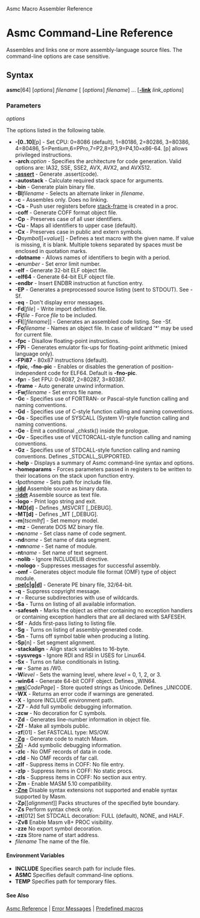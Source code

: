 Asmc Macro Assembler Reference

# Asmc Command-Line Reference

Assembles and links one or more assembly-language source files. The command-line options are case sensitive.

## Syntax

**asmc**[64] [_options_] _filename_ [ [_options_] _filename_] ... [[**-link**](option-link.md) _link\_options_]

### Parameters

_options_

The options listed in the following table.

- **-[0..10]**[p] - Set CPU: 0=8086 (default), 1=80186, 2=80286, 3=80386, 4=80486, 5=Pentium,6=PPro,7=P2,8=P3,9=P4,10=x86-64\. [p] allows privileged instructions.
- **-arch**:_option_ - Specifies the architecture for code generation. Valid options are: IA32, SSE, SSE2, AVX, AVX2, and AVX512.
- [**-assert**](../directive/dot-assert.md) - Generate .assert(code).
- **-autostack** - Calculate required stack space for arguments.
- **-bin** - Generate plain binary file.
- **-Bl**_filename_ - Selects an alternate linker in _filename_.
- **-c** - Assembles only. Does no linking.
- **-Cs** - Push user registers before [stack-frame](../directive/option-cstack.md) is created in a proc.
- **-coff** - Generate COFF format object file.
- **-Cp** - Preserves case of all user identifiers.
- **-Cu** - Maps all identifiers to upper case (default).
- **-Cx** - Preserves case in public and extern symbols.
- **-D**_symbol_[[=_value_]] - Defines a text macro with the given name. If value is missing, it is blank. Multiple tokens separated by spaces must be enclosed in quotation marks.
- **-dotname** - Allows names of identifiers to begin with a period.
- **-e**_number_ - Set error limit number.
- **-elf** - Generate 32-bit ELF object file.
- **-elf64** - Generate 64-bit ELF object file.
- **-endbr** - Insert ENDBR instruction at function entry.
- **-EP** - Generates a preprocessed source listing (sent to STDOUT). See -Sf.
- **-eq** - Don't display error messages.
- **-Fd**[_file_] - Write import definition file.
- **-Fi**_file_ - Force _file_ to be included.
- **-Fl**[[_filename_]] - Generates an assembled code listing. See -Sf.
- **-Fo**_filename_ - Names an object file. In case of wildcard '*' may be used for current file.
- **-fpc** - Disallow floating-point instructions.
- **-FPi** - Generates emulator fix-ups for floating-point arithmetic (mixed language only).
- **-FPi87** - 80x87 instructions (default).
- **-fpic**, **-fno-pic** - Enables or disables the generation of position-independent code for ELF64. Default is **-fno-pic**.
- **-fp**_n_ - Set FPU: 0=8087, 2=80287, 3=80387.
- **-frame** - Auto generate unwind information.
- **-Fw**_filename_ - Set errors file name.
- **-Gc** - Specifies use of FORTRAN- or Pascal-style function calling and naming conventions.
- **-Gd** - Specifies use of C-style function calling and naming conventions.
- **-Gs** - Specifies use of SYSCALL (System V)-style function calling and naming conventions.
- **-Ge** - Emit a conditional _chkstk() inside the prologue.
- **-Gv** - Specifies use of VECTORCALL-style function calling and naming conventions.
- **-Gz** - Specifies use of STDCALL-style function calling and naming conventions. Defines _STDCALL_SUPPORTED.
- **-help** - Displays a summary of Asmc command-line syntax and options.
- **-homeparams** - Forces parameters passed in registers to be written to their locations on the stack upon function entry.
- **-I**_pathname_ - Sets path for include file.
- [**-idd**](option-idd.md) Assemble source as binary data.
- [**-iddt**](option-idd.md) Assemble source as text file.
- **-logo** - Print logo string and exit.
- **-MD[d]** - Defines _MSVCRT [_DEBUG].
- **-MT[d]** - Defines _MT [_DEBUG].
- **-m**[_tscmlhf_] - Set memory model.
- **-mz** - Generate DOS MZ binary file.
- **-nc**_name_ - Set class name of code segment.
- **-nd**_name_ - Set name of data segment.
- **-nm**_name_ - Set name of module.
- **-nt**_name_ - Set name of text segment.
- **-nolib** - Ignore INCLUDELIB directive.
- **-nologo** - Suppresses messages for successful assembly.
- **-omf** - Generates object module file format (OMF) type of object module.
- [**-pe[c|g|d]**](option-pe.md) - Generate PE binary file, 32/64-bit.
- **-q** - Suppress copyright message.
- **-r** - Recurse subdirectories with use of wildcards.
- **-Sa** - Turns on listing of all available information.
- **-safeseh** - Marks the object as either containing no exception handlers or containing exception handlers that are all declared with SAFESEH.
- **-Sf** - Adds first-pass listing to listing file.
- **-Sg** - Turns on listing of assembly-generated code.
- **-Sn** - Turns off symbol table when producing a listing.
- **-Sp**[n] - Set segment alignment.
- **-stackalign** - Align stack variables to 16-byte.
- **-sysvregs** - Ignore RDI and RSI in USES for Linux64.
- **-Sx** - Turns on false conditionals in listing.
- **-w** - Same as /W0.
- **-W**_level_ - Sets the warning level, where _level_ = 0, 1, 2, or 3.
- **-win64** - Generate 64-bit COFF object. Defines _WIN64.
- [**-ws**](../directive/option-wstring.md)[_CodePage_] - Store quoted strings as Unicode. Defines _UNICODE.
- **-WX** - Returns an error code if warnings are generated.
- **-X** - Ignore INCLUDE environment path.
- **-Z7** - Add full symbolic debugging information.
- **-zcw** - No decoration for C symbols.
- **-Zd** - Generates line-number information in object file.
- **-Zf** - Make all symbols public.
- **-zf**[01] - Set FASTCALL type: MS/OW.
- [**-Zg**](option-zg.md) - Generate code to match Masm.
- [**-Zi**](option-zi.md) - Add symbolic debugging information.
- **-zlc** - No OMF records of data in code.
- **-zld** - No OMF records of far call.
- **-zlf** - Suppress items in COFF: No file entry.
- **-zlp** - Suppress items in COFF: No static procs.
- **-zls** - Suppress items in COFF: No section aux entry.
- **-Zm** - Enable MASM 5.10 compatibility.
- [**-Zne**](option-zne.md) Disable syntax extensions not supported and enable syntax supported by Masm.
- **-Zp**[[_alignment_]] Packs structures of the specified byte boundary.
- **-Zs** Perform syntax check only.
- **-zt**[012] Set STDCALL decoration: FULL (default), NONE, and HALF.
- **-Zv8** Enable Masm v8+ PROC visibility.
- **-zze** No export symbol decoration.
- **-zzs** Store name of start address.
- _filename_ The name of the file.

#### Environment Variables

- **INCLUDE** Specifies search path for include files.
- **ASMC** Specifies default command-line options.
- **TEMP** Specifies path for temporary files.

#### See Also

[Asmc Reference](../readme.md) | [Error Messages](../error/readme.md) | [Predefined macros](../symbol/predefined-macros.md)
